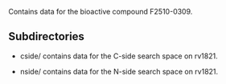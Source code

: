 Contains data for the bioactive compound F2510-0309.

## Subdirectories

- cside/ contains data for the C-side search space on rv1821.

- nside/ contains data for the N-side search space on rv1821.

